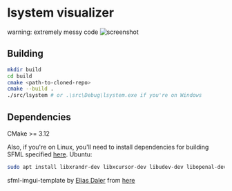 lsystem visualizer
==========================
warning: extremely messy code
![screenshot](https://user-images.githubusercontent.com/37078118/151704332-a0019ede-c7d1-45c9-8507-5fe5889a1fe5.png)

Building
--------

```sh
mkdir build
cd build
cmake <path-to-cloned-repo>
cmake --build .
./src/lsystem # or .\src\Debug\lsystem.exe if you're on Windows
```

Dependencies
---

CMake >= 3.12

Also, if you're on Linux, you'll need to install dependencies for building SFML
specified
[here](https://www.sfml-dev.org/tutorials/2.5/compile-with-cmake.php#installing-dependencies).
Ubuntu:
```sh
sudo apt install libxrandr-dev libxcursor-dev libudev-dev libopenal-dev libflac-dev libvorbis-dev libgl1-mesa-dev libegl1-mesa-dev
```


sfml-imgui-template by [Elias Daler](https://github.com/eliasdaler) from [here](https://github.com/eliasdaler/imgui-sfml-fetchcontent/tree/dev)
